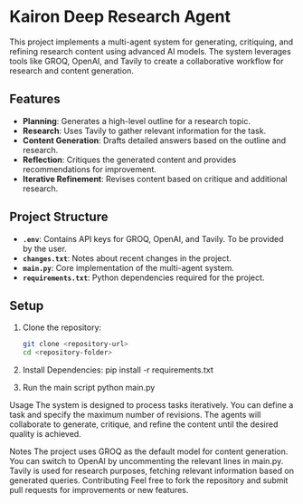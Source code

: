 # Kairon Deep Research Agent

This project implements a multi-agent system for generating, critiquing, and refining research content using advanced AI models. The system leverages tools like GROQ, OpenAI, and Tavily to create a collaborative workflow for research and content generation.

## Features

- **Planning**: Generates a high-level outline for a research topic.
- **Research**: Uses Tavily to gather relevant information for the task.
- **Content Generation**: Drafts detailed answers based on the outline and research.
- **Reflection**: Critiques the generated content and provides recommendations for improvement.
- **Iterative Refinement**: Revises content based on critique and additional research.

## Project Structure
- **`.env`**: Contains API keys for GROQ, OpenAI, and Tavily. To be provided by the user.
- **`changes.txt`**: Notes about recent changes in the project.
- **`main.py`**: Core implementation of the multi-agent system.
- **`requirements.txt`**: Python dependencies required for the project.

## Setup

1. Clone the repository:
   ```sh
   git clone <repository-url>
   cd <repository-folder>
2. Install Dependencies:
   pip install -r requirements.txt

3. Run the main script
   python main.py


Usage
The system is designed to process tasks iteratively. You can define a task and specify the maximum number of revisions. The agents will collaborate to generate, critique, and refine the content until the desired quality is achieved.

Notes
The project uses GROQ as the default model for content generation. You can switch to OpenAI by uncommenting the relevant lines in main.py.
Tavily is used for research purposes, fetching relevant information based on generated queries.
Contributing
Feel free to fork the repository and submit pull requests for improvements or new features.

